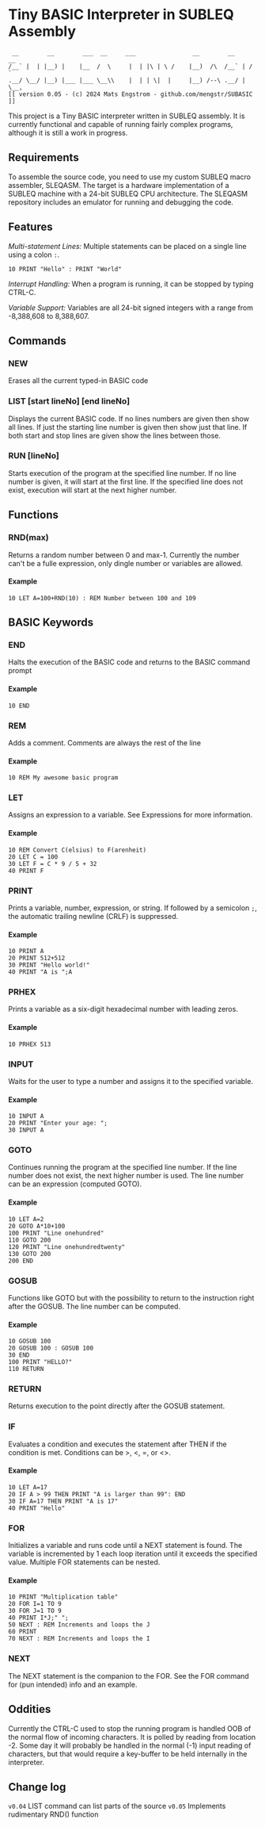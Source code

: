 # Tiny BASIC Interpreter in SUBLEQ Assembly

```
 __        __        ___  __     ___                __        __     __  
/__` |  | |__) |    |__  /  \     |  | |\ | \ /    |__)  /\  /__` | /  ` 
.__/ \__/ |__) |___ |___ \__\\    |  | | \|  |     |__) /--\ .__/ | \__, 
[[ version 0.05 - (c) 2024 Mats Engstrom - github.com/mengstr/SUBASIC ]]
```

This project is a Tiny BASIC interpreter written in SUBLEQ assembly. It is currently functional and capable of running fairly complex programs, although it is still a work in progress.

## Requirements

To assemble the source code, you need to use my custom SUBLEQ macro assembler, SLEQASM. The target is a hardware implementation of a SUBLEQ machine with a 24-bit SUBLEQ CPU architecture. The SLEQASM repository includes an emulator for running and debugging the code.

## Features

*Multi-statement Lines:* Multiple statements can be placed on a single line using a colon `:`.

```10 PRINT "Hello" : PRINT "World"```

*Interrupt Handling:* When a program is running, it can be stopped by typing CTRL-C.

*Variable Support:* Variables are all 24-bit signed integers with a range from -8,388,608 to 8,388,607.

## Commands

### NEW

Erases all the current typed-in BASIC code

### LIST [start lineNo] [end lineNo]

Displays the current BASIC code. If no lines numbers are given then show all lines. If just the starting line number is given then show just that line. If both start and stop lines are given show the lines between those.

### RUN [lineNo]

Starts execution of the program at the specified line number. If no line number is given, it will start at the first line. If the specified line does not exist, execution will start at the next higher number.

## Functions

### RND(max)
Returns a random number between 0 and max-1. Currently the number can't be a fulle expression, only dingle number or variables are allowed.
#### Example
```
10 LET A=100+RND(10) : REM Number between 100 and 109
```

## BASIC Keywords

### END
Halts the execution of the BASIC code and returns to the BASIC command prompt
#### Example
```
10 END
```

### REM
Adds a comment. Comments are always the rest of the line
#### Example
``` 
10 REM My awesome basic program
```
 
### LET
Assigns an expression to a variable. See Expressions for more information.
#### Example
``` 
10 REM Convert C(elsius) to F(arenheit)
20 LET C = 100
30 LET F = C * 9 / 5 + 32
40 PRINT F
```

### PRINT
Prints a variable, number, expression, or string. If followed by a semicolon `;`, the automatic trailing newline (CRLF) is suppressed.
#### Example
``` 
10 PRINT A
20 PRINT 512+512
30 PRINT "Hello world!"
40 PRINT "A is ";A
```

### PRHEX
Prints a variable as a six-digit hexadecimal number with leading zeros.
#### Example
```
10 PRHEX 513
```

### INPUT
Waits for the user to type a number and assigns it to the specified variable.
#### Example
```
10 INPUT A
20 PRINT "Enter your age: ";
30 INPUT A
```

### GOTO
Continues running the program at the specified line number. If the line number does not exist, the next higher number is used. The line number can be an expression (computed GOTO).
#### Example
```
10 LET A=2
20 GOTO A*10+100
100 PRINT "Line onehundred"
110 GOTO 200
120 PRINT "Line onehundredtwenty"
130 GOTO 200
200 END
```

### GOSUB
Functions like GOTO but with the possibility to return to the instruction right after the GOSUB. The line number can be computed.
#### Example
```
10 GOSUB 100
20 GOSUB 100 : GOSUB 100
30 END
100 PRINT "HELLO?"
110 RETURN
```

### RETURN
Returns execution to the point directly after the GOSUB statement.

### IF
Evaluates a condition and executes the statement after THEN if the condition is met. Conditions can be &gt;, <, =, or <>.

#### Example
```
10 LET A=17
20 IF A > 99 THEN PRINT "A is larger than 99": END
30 IF A=17 THEN PRINT "A is 17"
40 PRINT "Hello"
```

### FOR
Initializes a variable and runs code until a NEXT statement is found. The variable is incremented by 1 each loop iteration until it exceeds the specified value. Multiple FOR statements can be nested.
#### Example
```
10 PRINT "Multiplication table"
20 FOR I=1 TO 9
30 FOR J=1 TO 9
40 PRINT I*J;" ";
50 NEXT : REM Increments and loops the J 
60 PRINT
70 NEXT : REM Increments and loops the I 
```

### NEXT
The NEXT statement is the companion to the FOR. See the FOR command for (pun intended) info and an example.

## Oddities
Currently the CTRL-C used to stop the running program is handled OOB of the normal flow of incoming characters. It is polled by reading from location -2. Some day it will probably be handled in the normal (-1) input reading of characters, but that would require a key-buffer to be held internally in the interpreter.

## Change log

`v0.04` LIST command can list parts of the source
`v0.05` Implements rudimentary RND() function
